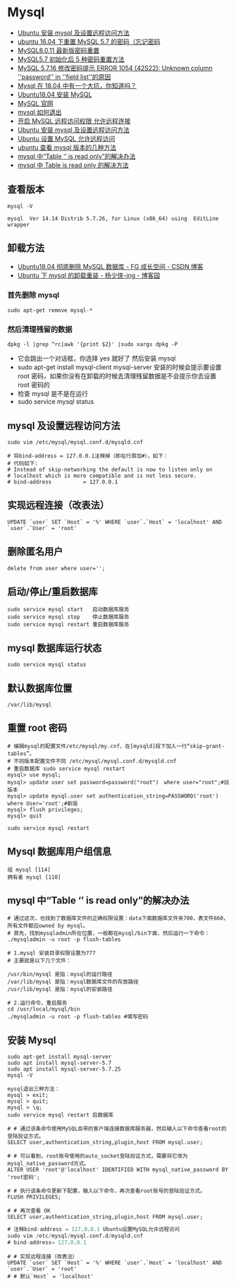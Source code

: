 # Mysql

- [Ubuntu 安装 mysql 及设置远程访问方法](https://www.cnblogs.com/ruofengzhishang/p/5477502.html)
- [ubuntu 16.04 下重置 MySQL 5.7 的密码（忘记密码](https://blog.csdn.net/stubbornness1219/article/details/53445904)
- [MySQL8.0.11 最新版密码重置](https://www.cnblogs.com/Weirdo-world/p/9269483.html)
- [MySQL5.7 初始化后 5 种密码重置方法](https://www.cnblogs.com/reid21/p/9314376.html)
- [MySQL 5.7.16 修改密码提示 ERROR 1054 (42S22): Unknown column ''password'' in ''field list''的原因](https://www.jb51.net/article/102138.htm)
- [Mysql 在 18.04 中有一个大坑，你知道吗？](http://baijiahao.baidu.com/s?id=1605397136747327756&wfr=spider&for=pc)
- [Ubuntu18.04 安装 MySQL](https://blog.csdn.net/weixx3/article/details/80782479)
- [MySQL 官网](https://www.mysql.com/)
- [mysql 如何退出](https://www.cnblogs.com/harrytc/p/6725778.html)
- [开启 MySQL 远程访问权限 允许远程连接](https://www.cnblogs.com/weifeng1463/p/7941625.html)
- [Ubuntu 安装 mysql 及设置远程访问方法](https://www.cnblogs.com/ruofengzhishang/p/5477502.html)
- [Ubuntu 设置 MySQL 允许远程访问](https://www.cnblogs.com/wzwyc/p/10121409.html)
- [ubuntu 查看 mysql 版本的几种方法](https://www.cnblogs.com/zlsgh/p/8645589.html)
- [mysql 中“Table ‘’ is read only”的解决办法](https://www.cnblogs.com/jthb/p/3918874.html)
- [mysql 中 Table is read only 的解决方法](https://www.cnblogs.com/rianley/p/9272561.html)

## 查看版本

```shell
mysql -V
```

```text
mysql  Ver 14.14 Distrib 5.7.26, for Linux (x86_64) using  EditLine wrapper
```

## 卸载方法

- [Ubuntu18.04 彻底删除 MySQL 数据库 - FG 成长空间 - CSDN 博客](https://blog.csdn.net/iehadoop/article/details/82961264)
- [Ubuntu 下 mysql 的卸载重装 - 杨少侠-ing - 博客园](https://www.cnblogs.com/y-rong/p/7727801.html)

### 首先删除 mysql

```shell
sudo apt-get remove mysql-*
```

### 然后清理残留的数据

```shell
dpkg -l |grep ^rc|awk '{print $2}' |sudo xargs dpkg -P
```

- 它会跳出一个对话框，你选择 yes 就好了 然后安装 mysql
- sudo apt-get install mysql-client mysql-server 安装的时候会提示要设置 root 密码，如果你没有在卸载的时候去清理残留数据是不会提示你去设置 root 密码的
- 检查 mysql 是不是在运行
- sudo service mysql status

## mysql 及设置远程访问方法

```shell
sudo vim /etc/mysql/mysql.conf.d/mysqld.cnf

# 将bind-address = 127.0.0.1注释掉（即在行首加#），如下：
# 代码如下:
# Instead of skip-networking the default is now to listen only on
# localhost which is more compatible and is not less secure.
# bind-address          = 127.0.0.1
```

## 实现远程连接（改表法）

```shell
UPDATE `user` SET `Host` = '%' WHERE `user`.`Host` = 'localhost' AND `user`.`User` = 'root'
```

## 删除匿名用户

```shell
delete from user where user='';
```

## 启动/停止/重启数据库

```shell
sudo service mysql start   启动数据库服务
sudo service mysql stop    停止数据库服务
sudo service mysql restart 重启数据库服务
```

## mysql 数据库运行状态

```shell
sudo service mysql status
```

## 默认数据库位置

```shell
/var/lib/mysql
```

## 重置 root 密码

```shell
# 编辑mysql的配置文件/etc/mysql/my.cnf，在[mysqld]段下加入一行“skip-grant-tables”。
# 不同版本配置文件不同 /etc/mysql/mysql.conf.d/mysqld.cnf
# 重启数据库 sudo service mysql restart
mysql> use mysql;
mysql> update user set password=password("root")　where user="root";#旧版本
mysql> update mysql.user set authentication_string=PASSWORD('root') where User='root';#新版
mysql> flush privileges;
mysql> quit
```

```shell
sudo service mysql restart
```

## Mysql 数据库用户组信息

```shell
组 mysql [114]
拥有者 mysql [110]
```

## mysql 中“Table ‘’ is read only”的解决办法

```shell
# 通过这次，也找到了数据库文件的正确权限设置：data下面数据库文件夹700，表文件660，所有文件都应owned by mysql。
# 首先，找到mysqladmin所在位置，一般都在mysql/bin下面，然后运行一下命令：
./mysqladmin -u root -p flush-tables

# 1.mysql 安装目录权限设置为777
# 主要就是以下几个文件：

/usr/bin/mysql 是指：mysql的运行路径
/var/lib/mysql 是指：mysql数据库文件的存放路径
/usr/lib/mysql 是指：mysql的安装路径

# 2.运行命令，重启服务
cd /usr/local/mysql/bin
./mysqladmin -u root -p flush-tables #填写密码
```

## 安装 Mysql

```shell
sudo apt-get install mysql-server
sudo apt install mysql-server-5.7
sudo apt install mysql-server-5.7.25
mysql -V

mysql退出三种方法：
mysql > exit;
mysql > quit;
mysql > \q;
sudo service mysql restart 启数据库

# # 通过该条命令使用MySQL自带的客户端连接数据库服务器，然后输入以下命令查看root的登陆验证方式。
SELECT user,authentication_string,plugin,host FROM mysql.user;

# # 可以看到，root账号使用的auto_socket登陆验证方式，需要将它改为mysql_native_password方式。
ALTER USER 'root'@'localhost' IDENTIFIED WITH mysql_native_password BY 'root密码';

# # 执行该条命令更新下配置，输入以下命令，再次查看root账号的登陆验证方式。
FLUSH PRIVILEGES;

# # 再次查看 OK
SELECT user,authentication_string,plugin,host FROM mysql.user;
```

```sql
# 注释bind-address = 127.0.0.1 Ubuntu设置MySQL允许远程访问
sudo vim /etc/mysql/mysql.conf.d/mysqld.cnf
# bind-address= 127.0.0.1
```

```shell
# # 实现远程连接（改表法）
UPDATE `user` SET `Host` = '%' WHERE `user`.`Host` = 'localhost' AND `user`.`User` = 'root'
# # 默认`Host` = 'localhost'
```
